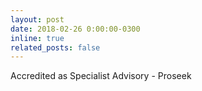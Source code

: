 ```yaml
---
layout: post
date: 2018-02-26 0:00:00-0300
inline: true
related_posts: false
---
```


Accredited as Specialist Advisory - Proseek
